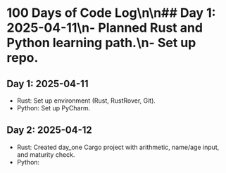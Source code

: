 # 100 Days of Code Log\n\n## Day 1: 2025-04-11\n- Planned Rust and Python learning path.\n- Set up repo.
## Day 1: 2025-04-11
- Rust: Set up environment (Rust, RustRover, Git).
- Python: Set up PyCharm.

## Day 2: 2025-04-12
- Rust: Created day_one Cargo project with arithmetic, name/age input, and maturity check.
- Python: 
